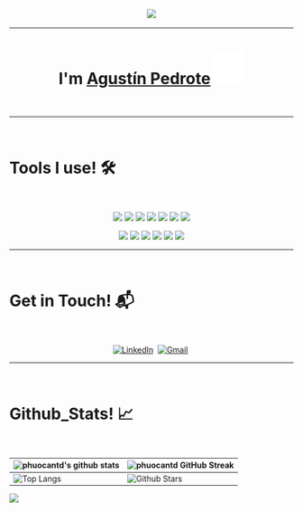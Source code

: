 <p align="center">
  <img src="https://miro.medium.com/max/2048/1*OohqW5DGh9CQS4hLY5FXzA.png" height="230"/>
</p>
<hr>
<h1 align="center">I'm <a href="https://github.com/agucadiz">Agustín Pedrote<a><img src="https://github.com/Kathryn-Jie/Kathryn-Jie/blob/main/wave.gif" width="60px"/></h1>

<Br>
<hr>
<Br>
<h1>Tools I use! 🛠️</h1>
<Br>
<p align="center">
 <img src="https://img.shields.io/badge/Python-14354C?style=for-the-badge&logo=python&logoColor=white">
 <img src="https://img.shields.io/badge/Java-ED8B00?style=for-the-badge&logo=java&logoColor=white">
 <img src="https://img.shields.io/badge/PHP-777BB4?style=for-the-badge&logo=php&logoColor=white"> 
 <img src="https://img.shields.io/badge/HTML5-E34F26?style=for-the-badge&logo=html5&logoColor=white">
 <img src="https://img.shields.io/badge/PostgreSQL-316192?style=for-the-badge&logo=postgresql&logoColor=white">
 <img src="https://img.shields.io/badge/Laravel-FF2D20?style=for-the-badge&logo=laravel&logoColor=white">
 <img src="https://img.shields.io/badge/Git-F05032?style=for-the-badge&logo=git&logoColor=white">
</p>
<p align="center">
 <img src="https://img.shields.io/badge/JavaScript-F7DF1E?style=for-the-badge&logo=javascript&logoColor=black">
 <img src="https://img.shields.io/badge/TypeScript-007ACC?style=for-the-badge&logo=typescript&logoColor=white">
 <img src="https://img.shields.io/badge/CSS3-1572B6?style=for-the-badge&logo=css3&logoColor=white">
 <img src="https://img.shields.io/badge/Angular-DD0031?style=for-the-badge&logo=angular&logoColor=white">
 <img src="https://img.shields.io/badge/Tailwind_CSS-38B2AC?style=for-the-badge&logo=tailwind-css&logoColor=white">
 <img src="https://img.shields.io/badge/Bootstrap-563D7C?style=for-the-badge&logo=bootstrap&logoColor=white">
</p>

<hr>
<Br>
<h1>Get in Touch! 📬</h1>
<Br>
<p align="center">
<a href="https://www.linkedin.com/in/agust%C3%ADn-pedrote-bejarano-69966b1b1/"><img src="https://img.shields.io/badge/linkedin-%230077B5.svg?&style=for-the-badge&logo=linkedin&logoColor=white" alt="LinkedIn" /></a>&nbsp;
<a href="mailto:agustinpedrote82@gmail.com?subject=Hola%20Jiji"><img src="https://img.shields.io/badge/gmail-%23D14836.svg?&style=for-the-badge&logo=gmail&logoColor=white" alt="Gmail"/></a>&nbsp;
</p>

<hr>
<Br>
<h1> Github_Stats! 📈</h1>
<Br>

| ![phuocantd's github stats](https://github-readme-stats.vercel.app/api?username=agucadiz&show_icons=true&theme=react)             | ![phuocantd GitHub Streak](https://github-readme-streak-stats.herokuapp.com/?user=agucadiz&theme=react)                                                                                                           |
| --------------------------------------------------------------------------------------------------------------------------------- | ----------------------------------------------------------------------------------------------------------------------------------------------------------------------------------------------------------------- |
| ![Top Langs](https://github-readme-stats.vercel.app/api/top-langs/?username=agucadiz&langs_count=8&theme=react&layout=compact) | ![Github Stars](https://github-readme-stats.vercel.app/api?username=agucadiz&show_icons=true&locale=en&count_private=true&hide_rank=true&custom_title=My%20GitHub%20Stats&disable_animations=true&theme=react) |

<div align="left">

![](https://komarev.com/ghpvc/?username=agucadiz&label=PROFILE+VIEWS&style=for-the-badge&color=brightgreen)

</div>
